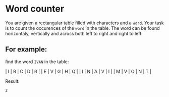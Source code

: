 # Word counter

You are given a rectangular table filled with characters and a `word`.
Your task is to count the occurences of the `word` in the table. The word can be found horizontaly, vertically and across both left to right and right to left.

## For example:

find the word `IVAN` in the table:

| I | B | C | D | R |
| E | V | G | H | Q |
| I | N | A | V | I |
| M | V | O | N | T |

Result:
```
2
```